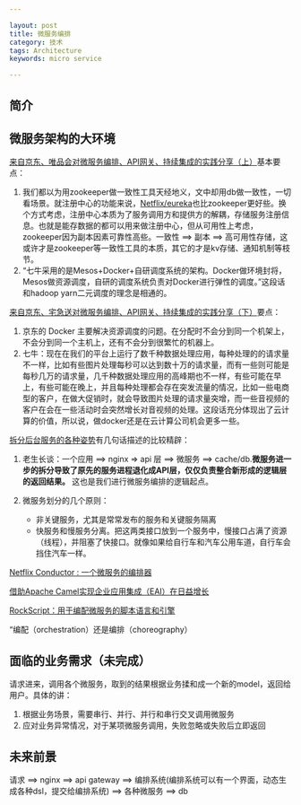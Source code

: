```yaml
---

layout: post
title: 微服务编排
category: 技术
tags: Architecture
keywords: micro service

---
```


## 简介


## 微服务架构的大环境

[来自京东、唯品会对微服务编排、API网关、持续集成的实践分享（上）](https://my.oschina.net/u/1777263/blog/827661)基本要点：

1. 我们都以为用zookeeper做一致性工具天经地义，文中却用db做一致性，一切看场景。就注册中心的功能来说，[Netflix/eureka](https://github.com/Netflix/eureka)也比zookeeper更好些。换个方式考虑，注册中心本质为了服务调用方和提供方的解耦，存储服务注册信息。也就是能存数据的都可以用来做注册中心，但从可用性上考虑，zookeeper因为副本因素可靠性高些。一致性 ==> 副本 ==> 高可用性存储，这或许才是zookeeper等一致性工具的本质，其它的才是kv存储、通知机制等枝节。 
2. “七牛采用的是Mesos+Docker+自研调度系统的架构。Docker做环境封将，Mesos做资源调度，自研的调度系统负责对Docker进行弹性的调度。”这段话和hadoop yarn二元调度的理念是相通的。

[来自京东、宅急送对微服务编排、API网关、持续集成的实践分享（下）](http://itindex.net/detail/56642-%E4%BA%AC%E4%B8%9C-%E5%AE%85%E6%80%A5%E9%80%81-%E5%BE%AE%E6%9C%8D%E5%8A%A1)要点：

1. 京东的 Docker 主要解决资源调度的问题。在分配时不会分到同一个机架上，不会分到同一个主机上，还有不会分到很繁忙的机器上。
2. 七牛：现在在我们的平台上运行了数千种数据处理应用，每种处理的的请求量不一样，比如有些图片处理每秒可以达到数十万的请求量，而有一些则可能是每秒几万的请求量，几千种数据处理应用的高峰期也不一样，有些可能在早上，有些可能在晚上，并且每种处理都会存在突发流量的情况，比如一些电商型的客户，在做大促销时，就会导致图片处理的请求量突增，而一些音视频的客户在会在一些活动时会突然增长对音视频的处理。这段话充分体现出了云计算的价值，所以说，做docker还是在云计算公司机会更多一些。

[拆分后台服务的各种姿势](https://juejin.im/entry/5a3621c76fb9a045016809c6?utm_source=gold_browser_extension)有几句话描述的比较精辟：

1. 老生长谈：一个应用 ==> nginx => api 层 ==> 微服务 ==> cache/db.**微服务进一步的拆分导致了原先的服务进程退化成API层，仅仅负责整合新形成的逻辑层的返回结果。** 这也是我们进行微服务编排的逻辑起点。
2. 微服务划分的几个原则：

	* 非关键服务，尤其是常常发布的服务和关键服务隔离
	* 快服务和慢服务分离。把这两类接口放到一个服务中，慢接口占满了资源（线程），并阻塞了快接口。就像如果给自行车和汽车公用车道，自行车会挡住汽车一样。


[Netflix Conductor : 一个微服务的编排器](http://www.infoq.com/cn/articles/netflix-conductor-a-micro-service-orchestration)

[借助Apache Camel实现企业应用集成（EAI）在日益增长](http://www.infoq.com/cn/articles/eai-with-apache-camel)

[RockScript：用于编配微服务的脚本语言和引擎](http://www.infoq.com/cn/news/2017/11/rockscript-preview)

“编配（orchestration）还是编排（choreography）

## 面临的业务需求（未完成）

请求进来，调用各个微服务，取到的结果根据业务揉和成一个新的model，返回给用户。具体的讲：

1. 根据业务场景，需要串行、并行、并行和串行交叉调用微服务
2. 应对业务异常情况，对于某项微服务调用，失败忽略或失败后立即返回

## 未来前景

请求 ==> nginx ==> api gateway ==> 编排系统(编排系统可以有一个界面，动态生成各种dsl，提交给编排系统) ==> 各种微服务 ==> db